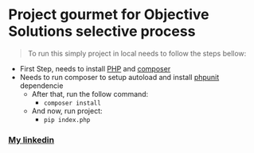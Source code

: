 # Project gourmet for Objective Solutions selective process

> To run this simply project in local needs to follow the steps bellow:

- First Step, needs to install [PHP](https://www.php.net/manual/pt_BR/install.php) and [composer](https://getcomposer.org/)
- Needs to run composer to setup autoload and install [phpunit](https://phpunit.de/) dependencie 
    - After that, run the follow command:
        -  ``` composer install ```
    - And now, run project:
        -  ``` pip index.php ```
  

### [My linkedin](https://www.linkedin.com/in/sergiobarbosaramos/)

